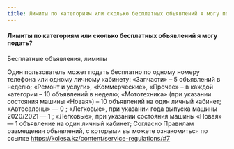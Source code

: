 ```yaml
---
title: Лимиты по категориям или сколько бесплатных объявлений я могу подать?
---
```


#### Лимиты по категориям или сколько бесплатных объявлений я могу подать?

Бесплатные объявления, лимиты

Один пользователь может подать бесплатно по одному номеру телефона или одному личному кабинету:
«Запчасти» – 5  объявлений в неделю;
«Ремонт и услуги», «Коммерческие», «Прочее» – в каждой категории – 10 объявлений в неделю;
«Мототехника» (при указании состояния машины «Новая») – 10 объявлений на один личный кабинет;
«Автосалоны»  — 0 ;
«Легковые», при указании года выпуска машины 2020/2021 — 1 ;
«Легковые», при указании состояния машины «Новая» — 1  объявление на один личный кабинет;
Согласно Правилам размещения объявлений, с которыми вы можете ознакомиться по ссылке https://kolesa.kz/content/service-regulations/#7
